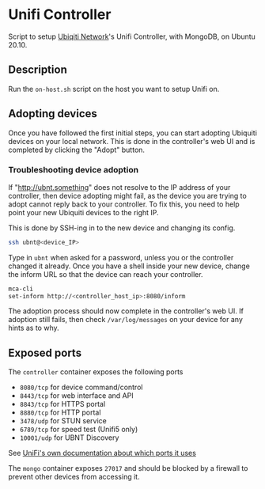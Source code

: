 # Unifi Controller

Script to setup [Ubiqiti Network](https://www.ubnt.com/)'s Unifi Controller, with MongoDB, on Ubuntu 20.10.

## Description

Run the `on-host.sh` script on the host you want to setup Unifi on.

## Adopting devices

Once you have followed the first initial steps, you can start adopting Ubiquiti devices on your local network. This is done in the controller's web UI and is completed by clicking the "Adopt" button.

### Troubleshooting device adoption

If "http://ubnt.something" does not resolve to the IP address of your controller, then device adopting might fail, as the device you are trying to adopt cannot reply back to your controller.
To fix this, you need to help point your new Ubiquiti devices to the right IP.

This is done by SSH-ing in to the new device and changing its config.

```sh
ssh ubnt@<device_IP>
```

Type in `ubnt` when asked for a password, unless you or the controller changed it already.
Once you have a shell inside your new device, change the inform URL so that the device can reach your controller.

```sh
mca-cli
set-inform http://<controller_host_ip>:8080/inform
```

The adoption process should now complete in the controller's web UI. If adoption still fails, then check `/var/log/messages` on your device for any hints as to why.

## Exposed ports

The `controller` container exposes the following ports

- `8080/tcp` for device command/control
- `8443/tcp` for web interface and API
- `8843/tcp` for HTTPS portal
- `8880/tcp` for HTTP portal
- `3478/udp` for STUN service
- `6789/tcp` for speed test (Unifi5 only)
- `10001/udp` for UBNT Discovery

See [UniFi's own documentation about which ports it uses](https://help.ubnt.com/hc/en-us/articles/218506997-UniFi-Ports-Used)

The `mongo` container exposes `27017` and should be blocked by a firewall to prevent other devices from accessing it.
